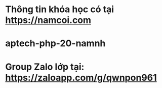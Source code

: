 # Thông tin khóa học có tại https://namcoi.com
# aptech-php-20-namnh
# Group Zalo lớp tại: https://zaloapp.com/g/qwnpon961
